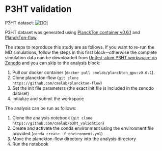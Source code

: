 # P3HT validation

P3HT dataset: [![DOI](https://zenodo.org/badge/DOI/10.5281/zenodo.5911940.svg)](https://doi.org/10.5281/zenodo.5911940)

P3HT dataset was generated using [PlanckTon container v0.6.1](https://hub.docker.com/layers/169424362/cmelab/planckton_gpu/v0.6.1/images/sha256-c31a85f9f454b4b9b4568bd6ffc7508cbf998343bbaea863c8397cd4600f567d?context=repo) and [PlanckTon-flow](https://github.com/cmelab/planckton-flow/commit/d2e24a40c62dd49ccf64f7e177e016599c8aeb6a)

The steps to reproduce this study are as follows.
If you want to re-run the MD simulations, follow the steps in this first block--otherwise the complete simulation data can be downloaded from [United-atom P3HT workspace on Zenodo](https://doi.org/10.5281/zenodo.5911940) and you can skip to the analysis block:
  1. Pull our docker container (`docker pull cmelab/planckton_gpu:v0.6.1`).
  1. Clone planckton-flow (`git clone https://github.com/cmelab/planckton-flow`)
  1. Set the init file parameters (the exact init file is included in the zenodo dataset)
  1. Initialize and submit the workspace

The analysis can be run as follows:
  1. Clone the analysis notebook (`git clone https://github.com/cmelab/p3ht_validation`)
  1. Create and activate the conda environment using the environment file provided (`conda create -f environment.yml`)
  1. Move the planckton-flow directory into the analysis directory
  1. Run the notebook
